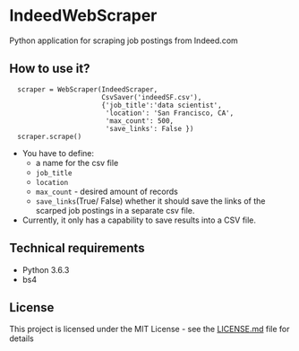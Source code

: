 # IndeedWebScraper

Python application for scraping job postings from Indeed.com

## How to use it?

```
  scraper = WebScraper(IndeedScraper,
                       CsvSaver('indeedSF.csv'),
                       {'job_title':'data scientist',
                        'location': 'San Francisco, CA',
                        'max_count': 500,
                        'save_links': False })
  scraper.scrape()

```

* You have to define:
    * a name for the csv file
    * `job_title`
    * `location`
    * `max_count` - desired amount of records
    * `save_links`(True/ False) whether it should save the links of the scarped job postings in a separate csv file.
* Currently, it only has a capability to save results into a CSV file.

## Technical requirements

* Python 3.6.3
* bs4

## License

This project is licensed under the MIT License - see the [LICENSE.md](LICENSE.md) file for details
